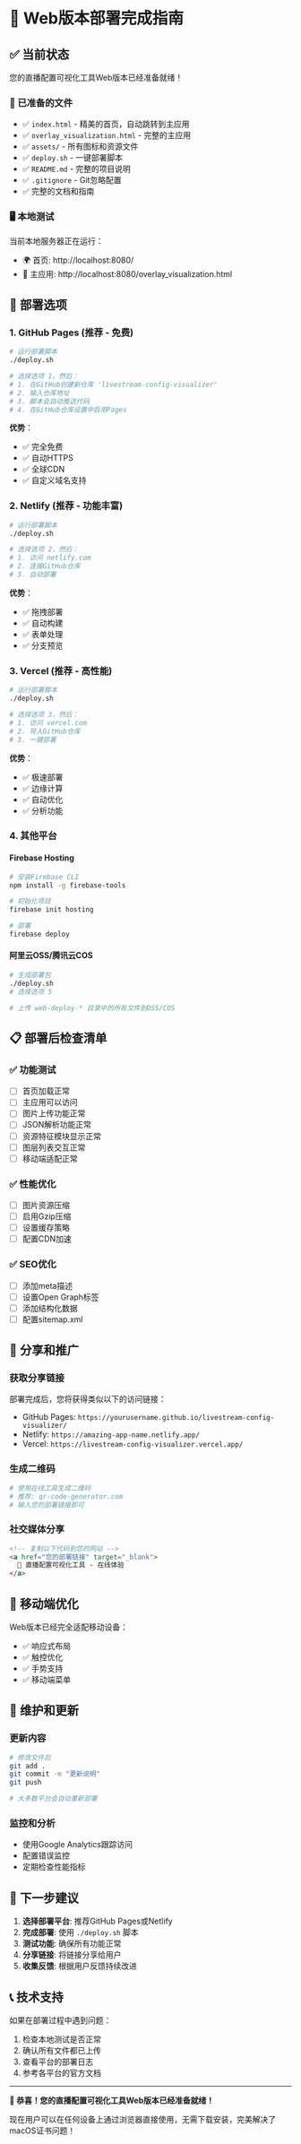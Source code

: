 # 🎉 Web版本部署完成指南

## ✅ 当前状态

您的直播配置可视化工具Web版本已经准备就绪！

### 📁 已准备的文件
- ✅ `index.html` - 精美的首页，自动跳转到主应用
- ✅ `overlay_visualization.html` - 完整的主应用
- ✅ `assets/` - 所有图标和资源文件
- ✅ `deploy.sh` - 一键部署脚本
- ✅ `README.md` - 完整的项目说明
- ✅ `.gitignore` - Git忽略配置
- ✅ 完整的文档和指南

### 🖥️ 本地测试
当前本地服务器正在运行：
- 🌍 首页: http://localhost:8080/
- 🎥 主应用: http://localhost:8080/overlay_visualization.html

## 🚀 部署选项

### 1. GitHub Pages (推荐 - 免费)
```bash
# 运行部署脚本
./deploy.sh

# 选择选项 1，然后：
# 1. 在GitHub创建新仓库 'livestream-config-visualizer'
# 2. 输入仓库地址
# 3. 脚本会自动推送代码
# 4. 在GitHub仓库设置中启用Pages
```

**优势**：
- ✅ 完全免费
- ✅ 自动HTTPS
- ✅ 全球CDN
- ✅ 自定义域名支持

### 2. Netlify (推荐 - 功能丰富)
```bash
# 运行部署脚本
./deploy.sh

# 选择选项 2，然后：
# 1. 访问 netlify.com
# 2. 连接GitHub仓库
# 3. 自动部署
```

**优势**：
- ✅ 拖拽部署
- ✅ 自动构建
- ✅ 表单处理
- ✅ 分支预览

### 3. Vercel (推荐 - 高性能)
```bash
# 运行部署脚本
./deploy.sh

# 选择选项 3，然后：
# 1. 访问 vercel.com
# 2. 导入GitHub仓库
# 3. 一键部署
```

**优势**：
- ✅ 极速部署
- ✅ 边缘计算
- ✅ 自动优化
- ✅ 分析功能

### 4. 其他平台

#### Firebase Hosting
```bash
# 安装Firebase CLI
npm install -g firebase-tools

# 初始化项目
firebase init hosting

# 部署
firebase deploy
```

#### 阿里云OSS/腾讯云COS
```bash
# 生成部署包
./deploy.sh
# 选择选项 5

# 上传 web-deploy-* 目录中的所有文件到OSS/COS
```

## 📋 部署后检查清单

### ✅ 功能测试
- [ ] 首页加载正常
- [ ] 主应用可以访问
- [ ] 图片上传功能正常
- [ ] JSON解析功能正常
- [ ] 资源特征模块显示正常
- [ ] 图层列表交互正常
- [ ] 移动端适配正常

### ✅ 性能优化
- [ ] 图片资源压缩
- [ ] 启用Gzip压缩
- [ ] 设置缓存策略
- [ ] 配置CDN加速

### ✅ SEO优化
- [ ] 添加meta描述
- [ ] 设置Open Graph标签
- [ ] 添加结构化数据
- [ ] 配置sitemap.xml

## 🔗 分享和推广

### 获取分享链接
部署完成后，您将获得类似以下的访问链接：
- GitHub Pages: `https://yourusername.github.io/livestream-config-visualizer/`
- Netlify: `https://amazing-app-name.netlify.app/`
- Vercel: `https://livestream-config-visualizer.vercel.app/`

### 生成二维码
```bash
# 使用在线工具生成二维码
# 推荐: qr-code-generator.com
# 输入您的部署链接即可
```

### 社交媒体分享
```html
<!-- 复制以下代码到您的网站 -->
<a href="您的部署链接" target="_blank">
  🎥 直播配置可视化工具 - 在线体验
</a>
```

## 📱 移动端优化

Web版本已经完全适配移动设备：
- ✅ 响应式布局
- ✅ 触控优化
- ✅ 手势支持
- ✅ 移动端菜单

## 🔧 维护和更新

### 更新内容
```bash
# 修改文件后
git add .
git commit -m "更新说明"
git push

# 大多数平台会自动重新部署
```

### 监控和分析
- 使用Google Analytics跟踪访问
- 配置错误监控
- 定期检查性能指标

## 🎯 下一步建议

1. **选择部署平台**: 推荐GitHub Pages或Netlify
2. **完成部署**: 使用 `./deploy.sh` 脚本
3. **测试功能**: 确保所有功能正常
4. **分享链接**: 将链接分享给用户
5. **收集反馈**: 根据用户反馈持续改进

## 📞 技术支持

如果在部署过程中遇到问题：
1. 检查本地测试是否正常
2. 确认所有文件都已上传
3. 查看平台的部署日志
4. 参考各平台的官方文档

---

**🎉 恭喜！您的直播配置可视化工具Web版本已经准备就绪！**

现在用户可以在任何设备上通过浏览器直接使用，无需下载安装，完美解决了macOS证书问题！ 
